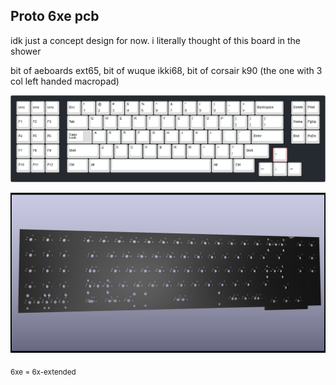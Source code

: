 ## Proto 6xe pcb
idk just a concept design for now. i literally thought of this board in the shower

bit of aeboards ext65, bit of wuque ikki68, bit of corsair k90 (the one with 3 col left handed macropad)

![layout](keyboard-layout.png)

![pcb](proto-6x.png)

<sub>6xe = 6x-extended</sub>

